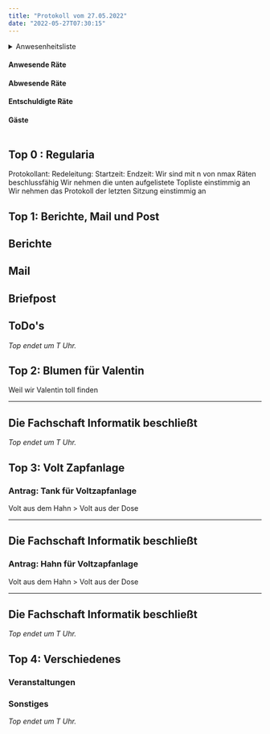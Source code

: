 ```yaml
---
title: "Protokoll vom 27.05.2022"
date: "2022-05-27T07:30:15"
---
```


<details>
<summary>Anwesenheitsliste<summary>

#### Anwesende Räte

#### Abwesende Räte

#### Entschuldigte Räte

#### Gäste

</details>

## Top 0 : Regularia

Protokollant: 
Redeleitung: 
Startzeit: 
Endzeit: 
Wir sind mit n von nmax Räten beschlussfähig
Wir nehmen die unten aufgelistete Topliste einstimmig an
Wir nehmen das Protokoll der letzten Sitzung einstimmig an

## Top 1: Berichte, Mail und Post

## Berichte

## Mail

## Briefpost

## ToDo's

_Top endet um T Uhr._

## Top 2: Blumen für Valentin
Weil wir Valentin toll finden

---
Die Fachschaft Informatik beschließt
---

_Top endet um T Uhr._

## Top 3: Volt Zapfanlage

### Antrag: Tank für Voltzapfanlage
Volt aus dem Hahn > Volt aus der Dose

---
Die Fachschaft Informatik beschließt
---

### Antrag: Hahn für Voltzapfanlage
Volt aus dem Hahn > Volt aus der Dose

---
Die Fachschaft Informatik beschließt
---

_Top endet um T Uhr._

## Top 4: Verschiedenes

### Veranstaltungen

### Sonstiges

_Top endet um T Uhr._
